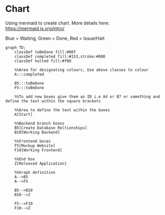 # Chart
Using mermaid to create chart. More details here: https://mermaid.js.org/intro/

Blue = Waiting,
Green = Done,
Red = Issue/Halt

```mermaid
graph TD;
    classDef toBeDone fill:#00f
    classDef completed fill:#153,stroke:#000
    classDef halted fill:#f00

    %%Area for designating colours, Use above classes to colour
    A:::completed

    B5:::toBeDone
    F5:::toBeDone

    %%To add new boxes give them an ID i.e A4 or B7 or something and define the text within the square brackets

    %%Area to define the text within the boxes
    A[Start]

    %%Backend branch boxes
    B5[Create Database Reltionships]
    B10[Working Backend]

    %%Frontend boces
    F5[Mockup Website]
    F10[Working Frontend]

    %%End box
    Z[Released Application]

    %%Graph definition
    A-->B5
    A-->F5

    B5-->B10
    B10-->Z

    F5-->F10
    F10-->Z
        
    
```
